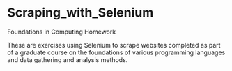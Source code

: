 # Scraping_with_Selenium
Foundations in Computing Homework

These are exercises using Selenium to scrape websites completed as part of a  graduate course on the foundations of various programming languages and data gathering and analysis methods.
